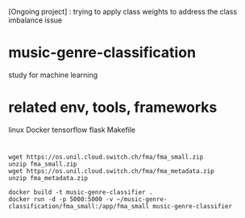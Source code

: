 [Ongoing project] : trying to apply class weights to address the class imbalance issue 


# music-genre-classification
study for machine learning

# related env, tools, frameworks
linux Docker tensorflow flask Makefile

# 

```
wget https://os.unil.cloud.switch.ch/fma/fma_small.zip
unzip fma_small.zip
wget https://os.unil.cloud.switch.ch/fma/fma_metadata.zip
unzip fma_metadata.zip
```
```
docker build -t music-genre-classifier .
docker run -d -p 5000:5000 -v ~/music-genre-classification/fma_small:/app/fma_small music-genre-classifier
```
